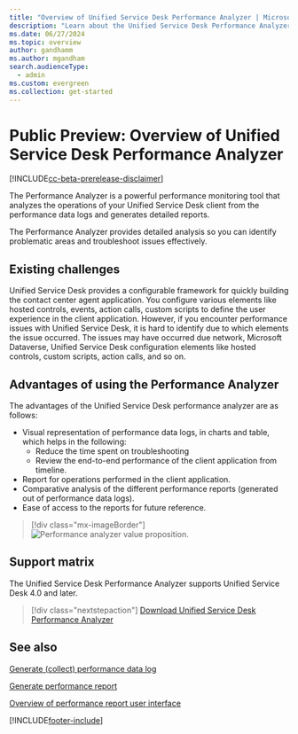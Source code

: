 ```yaml
---
title: "Overview of Unified Service Desk Performance Analyzer | MicrosoftDocs"
description: "Learn about the Unified Service Desk Performance Analyzer, its advantages, and how you can download it. "
ms.date: 06/27/2024
ms.topic: overview
author: gandhamm
ms.author: mgandham
search.audienceType: 
  - admin
ms.custom: evergreen
ms.collection: get-started
---
```


# Public Preview: Overview of Unified Service Desk Performance Analyzer



[!INCLUDE[cc-beta-prerelease-disclaimer](../../includes/cc-beta-prerelease-disclaimer.md)]

The Performance Analyzer is a powerful performance monitoring tool that analyzes the operations of your Unified Service Desk client from the performance data logs and generates detailed
reports.

The Performance Analyzer provides detailed analysis so you can identify problematic areas and troubleshoot issues effectively.

## Existing challenges

Unified Service Desk provides a configurable framework for quickly building the contact center agent application. You configure various elements like hosted controls, events, action calls, custom scripts to define the user experience in the client application. However, if you encounter performance issues with
Unified Service Desk, it is hard to identify due to which elements the issue occurred. The issues may
have occurred due network, Microsoft Dataverse, Unified Service Desk configuration elements like hosted controls, custom scripts, action calls, and so on.

## Advantages of using the Performance Analyzer

The advantages of the Unified Service Desk performance analyzer are as follows:

- Visual representation of performance data logs, in charts and table, which helps in the following:
    - Reduce the time spent on troubleshooting
    - Review the end-to-end performance of the client application from timeline.
- Report for operations performed in the client application.
- Comparative analysis of the different performance reports (generated out of performance data logs).
- Ease of access to the reports for future reference.

> [!div class="mx-imageBorder"]
> ![Performance analyzer value proposition.](../media/performance-analyzer-value-propositions.PNG "Performance analyzer value proposition")

## Support matrix
The Unified Service Desk Performance Analyzer supports Unified Service Desk 4.0 and later.

> [!div class="nextstepaction"]
> [Download Unified Service Desk Performance Analyzer](download-performance-analyzer.md)

## See also

[Generate (collect) performance data log](performance-data-collection-using-keyboard-shortcut.md)

[Generate performance report](generate-performance-report.md)

[Overview of performance report user interface](overview-performance-report-user-interface.md)


[!INCLUDE[footer-include](../../includes/footer-banner.md)]
